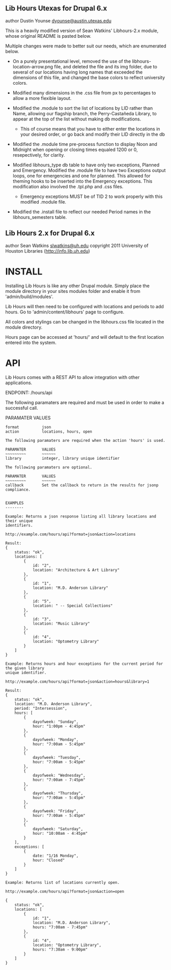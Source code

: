 Lib Hours Utexas for Drupal 6.x
-------------------------------

author Dustin Younse <dyounse@austin.utexas.edu>

This is a heavily modified version of Sean Watkins' Libhours-2.x module, whose original README is pasted below.

Multiple changes were made to better suit our needs, which are enumerated below.

- On a purely presentational level, removed the use of the libhours-location-arrow.png file, and deleted the file and its img folder, due to several of our locations having long names that exceeded the dimensions of this file, and changed the base colors to reflect university colors.

- Modified many dimensions in the .css file from px to percentages to allow a more flexible layout.

- Modified the .module to sort the list of locations by LID rather than Name, allowing our flagship branch, the Perry-Casta&#241;eda Library, to appear at the top of the list without making db modifications.
	- This of course means that you have to either enter the locations in your desired order, or go back and modify their LID directly in the db

- Modified the .module time pre-process function to display Noon and Midnight when opening or closing times equaled 1200 or 0, resepectively, for clarity.

- Modified libhours_type db table to have only two exceptions, Planned and Emergency.  Modified the .module file to have two Exceptions output loops, one for emergencies and one for planned.  This allowed for theming hooks to be inserted into the Emergency exceptions.  This modification also involved the .tpl.php and .css files.
	- Emergency exceptions MUST be of TID 2 to work properly with this modified .module file.

- Modified the .install file to reflect our needed Period names in the libhours_semesters table.

Lib Hours 2.x for Drupal 6.x
----------------------------

author Sean Watkins <slwatkins@uh.edu>
copyright 2011 University of Houston Libraries (http://info.lib.uh.edu)


INSTALL
=======

Installing Lib Hours is like any other Drupal module. Simply place the module directory
in your sites modules folder and enable it from 'admin/build/modules'.

Lib Hours will then need to be configured with locations and periods to add hours. Go to
'admin/content/libhours' page to configure.

All colors and stylings can be changed in the libhours.css file located in the module 
directory.

Hours page can be accessed at 'hours/' and will default to the first location entered 
into the system.

API
===

Lib Hours comes with a REST API to allow integration with other applications.

ENDPOINT: /hours/api

The following paramaters are required and must be used in order to make a successful call.

PARAMATER		VALUES
~~~~~~~~~		~~~~~~
format			json
action			locations, hours, open

The following paramaters are required when the action 'hours' is used.

PARAMATER		VALUES
~~~~~~~~~		~~~~~~
library			integer, library unique identifier

The following paramaters are optional.

PARAMATER		VALUES
~~~~~~~~~		~~~~~~
callback		Set the callback to return in the results for jsonp compliance.


EXAMPLES
--------

Example: Returns a json response listing all library locations and their unique 
identifiers.

http://example.com/hours/api?format=json&action=locations

Result:
{
	status: "ok",
	locations: [
		{
			id: "2",
			location: "Architecture & Art Library"
		},
		{
			id: "1",
			location: "M.D. Anderson Library"
		},
		{
			id: "5",
			location: " -- Special Collections"
		},
		{
			id: "3",
			location: "Music Library"
		},
		{
			id: "4",
			location: "Optometry Library"
		}
	]
}

Example: Returns hours and hour exceptions for the current period for the given library 
unique identifier.

http://example.com/hours/api?format=json&action=hours&library=1

Result:
{
	status: "ok",
	location: "M.D. Anderson Library",
	period: "Intersession",
	hours: [
		{
			dayofweek: "Sunday",
			hour: "1:00pm - 4:45pm"
		},
		{
			dayofweek: "Monday",
			hour: "7:00am - 5:45pm"
		},
		{
			dayofweek: "Tuesday",
			hour: "7:00am - 5:45pm"
		},
		{
			dayofweek: "Wednesday",
			hour: "7:00am - 7:45pm"
		},
		{
			dayofweek: "Thursday",
			hour: "7:00am - 5:45pm"
		},
		{
			dayofweek: "Friday",
			hour: "7:00am - 5:45pm"
		},
		{
			dayofweek: "Saturday",
			hour: "10:00am - 4:45pm"
		}
	],
	exceptions: [
		{
			date: "1/16 Monday",
			hour: "Closed"
		}
	]
}

Example: Returns list of locations currently open.

http://example.com/hours/api?format=json&action=open

{
	status: "ok",
	locations: [
		{
			id: "1",
			location: "M.D. Anderson Library",
			hours: "7:00am - 7:45pm"
		},
		{
			id: "4",
			location: "Optometry Library",
			hours: "7:30am - 9:00pm"
		}
	]
}